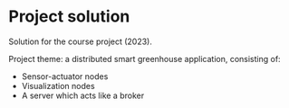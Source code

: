 # Project solution

Solution for the course project (2023).

Project theme: a distributed smart greenhouse application, consisting of:
* Sensor-actuator nodes
* Visualization nodes
* A server which acts like a broker